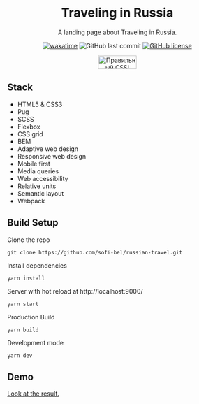 <!--suppress HtmlDeprecatedAttribute, HtmlRequiredAltAttribute -->
<div align="center">
  <h1>Traveling in Russia</h1>
  <p>A landing page about Traveling in Russia.</p>
  <a href="https://wakatime.com/badge/user/29a8352f-15fa-421a-b8ff-a7adff87a0dc/project/e9547ba7-aa68-44f6-8170-5178de0e071f"><img src="https://wakatime.com/badge/user/29a8352f-15fa-421a-b8ff-a7adff87a0dc/project/e9547ba7-aa68-44f6-8170-5178de0e071f.svg?style=for-the-badge&logo=appveyor" alt="wakatime"></a>
  <img alt="GitHub last commit" src="https://img.shields.io/github/last-commit/sofi-bel/russian-travel?style=for-the-badge">
  <a href="https://github.com/sofi-bel/russian-travel/blob/main/LICENSE"><img alt="GitHub license" src="https://img.shields.io/github/license/sofi-bel/russian-travel?style=for-the-badge"></a>
  <p>
      <a href="https://jigsaw.w3.org/css-validator/check/referer">
          <img style="border:0;width:88px;height:31px"
              src="https://jigsaw.w3.org/css-validator/images/vcss-blue"
              alt="Правильный CSS!" />
      </a>
  </p>
</div>

## Stack
* HTML5 & CSS3
* Pug
* SCSS
* Flexbox
* CSS grid
* BEM
* Adaptive web design
* Responsive web design
* Mobile first
* Media queries
* Web accessibility
* Relative units
* Semantic layout
* Webpack

## Build Setup
Clone the repo

```
git clone https://github.com/sofi-bel/russian-travel.git
```
Install dependencies
```
yarn install
```
Server with hot reload at http://localhost:9000/
```
yarn start
```
Production Build
```
yarn build
```
Development mode
```
yarn dev
```

## Demo

[Look at the result.](https://sofi-bel.github.io/russian-travel/)
